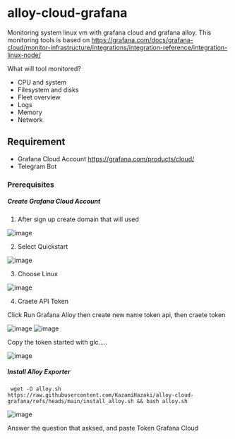 # alloy-cloud-grafana
Monitoring system linux vm with grafana cloud and grafana alloy. This monitoring tools is based on https://grafana.com/docs/grafana-cloud/monitor-infrastructure/integrations/integration-reference/integration-linux-node/

What will tool monitored? 
- CPU and system
- Filesystem and disks
- Fleet overview
- Logs
- Memory
- Network
  
## Requirement 
- Grafana Cloud Account https://grafana.com/products/cloud/
- Telegram Bot

### Prerequisites
##### Create Grafana Cloud Account 
1. After sign up create domain that will used
   
![image](https://github.com/user-attachments/assets/da073e6b-a025-4e6a-b1c7-81ee7e8cd81f)

2. Select Quickstart
   
![image](https://github.com/user-attachments/assets/fddf2fed-22db-40d4-946f-999a4ca9dfda)

3. Choose Linux
   
![image](https://github.com/user-attachments/assets/6b03b815-bd77-4495-9471-2c54ed908622)

4. Craete API Token

Click Run Grafana Alloy then create new name token api, then craete token

![image](https://github.com/user-attachments/assets/9e98e76f-7ca5-4417-9cb3-fece746f8eeb)
![image](https://github.com/user-attachments/assets/58df889e-2e43-4915-8658-03f7c93cf10b)

Copy the token started with glc.....

![image](https://github.com/user-attachments/assets/b1aee98a-8b1c-4d0c-a7a7-96d60c127459)


##### Install Alloy Exporter 

```shell
 wget -O alloy.sh https://raw.githubusercontent.com/KazamiHazaki/alloy-cloud-grafana/refs/heads/main/install_alloy.sh && bash alloy.sh
```
![image](https://github.com/user-attachments/assets/19208811-e814-43db-8c95-552b31fdea58)

Answer the question that asksed, and paste Token Grafana Cloud


